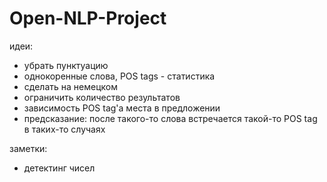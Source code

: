 # Open-NLP-Project
идеи:
- убрать пунктуацию
- однокоренные слова, POS tags - статистика 
- сделать на немецком
- ограничить количество результатов 
- зависимость POS tag'a места в предложении
- предсказание: после такого-то слова встречается такой-то POS tag в таких-то случаях

заметки:
- детектинг чисел
